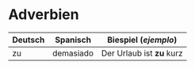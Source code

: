 # Adverbien

| Deutsch      | Spanisch     | Biespiel (_ejemplo_)       |
|--------------|--------------|----------------------------|
| zu           | demasiado    | Der Urlaub ist **zu** kurz |

